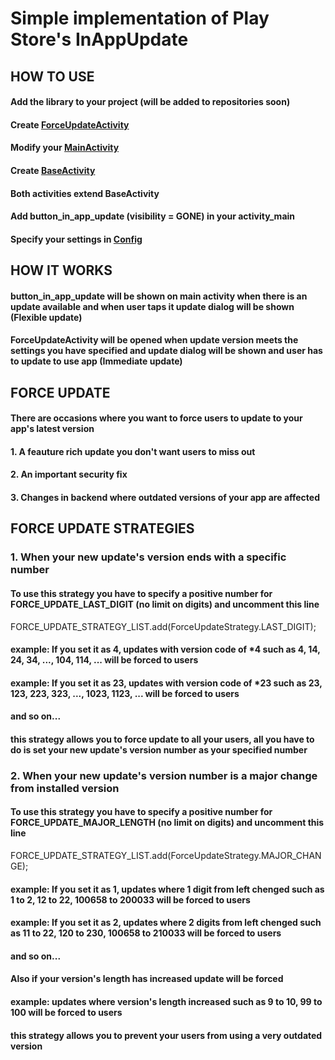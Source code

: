 # Simple implementation of Play Store's InAppUpdate

## HOW TO USE

   #### Add the library to your project (will be added to repositories soon)
   #### Create [ForceUpdateActivity](https://github.com/mohappsdev/InAppUpdate/blob/master/app/src/main/java/mohapps/iaudemo/activity/ForceUpdateActivity.java)
   #### Modify your [MainActivity](https://github.com/mohappsdev/InAppUpdate/blob/master/app/src/main/java/mohapps/iaudemo/activity/MainActivity.java)
   #### Create [BaseActivity](https://github.com/mohappsdev/InAppUpdate/blob/master/app/src/main/java/mohapps/iaudemo/activity/BaseActivity.java)
   #### Both activities extend BaseActivity
   #### Add button_in_app_update (visibility = GONE) in your activity_main
   #### Specify your settings in [Config](https://github.com/mohappsdev/InAppUpdate/blob/master/app/src/main/java/mohapps/iaudemo/config/Config.java)

## HOW IT WORKS
   #### button_in_app_update will be shown on main activity when there is an update available and when user taps it update dialog will be shown (Flexible update)
   #### ForceUpdateActivity will be opened when update version meets the settings you have specified and update dialog will be shown and user has to update to use app (Immediate update)
   

## FORCE UPDATE
   #### There are occasions where you want to force users to update to your app's latest version
   #### 1. A feauture rich update you don't want users to miss out
   #### 2. An important security fix
   #### 3. Changes in backend where outdated versions of your app are affected

## FORCE UPDATE STRATEGIES
   ### 1. When your new update's version ends with a specific number
   #### To use this strategy you have to specify a positive number for FORCE_UPDATE_LAST_DIGIT (no limit on digits) and uncomment this line
   FORCE_UPDATE_STRATEGY_LIST.add(ForceUpdateStrategy.LAST_DIGIT);
   #### example: If you set it as 4, updates with version code of *4 such as 4, 14, 24, 34, ..., 104, 114, ... will be forced to users
   #### example: If you set it as 23, updates with version code of *23 such as 23, 123, 223, 323, ..., 1023, 1123, ... will be forced to users
   #### and so on...
   #### this strategy allows you to force update to all your users, all you have to do is set your new update's version number as your specified number

   ### 2. When your new update's version number is a major change from installed version
   #### To use this strategy you have to specify a positive number for FORCE_UPDATE_MAJOR_LENGTH (no limit on digits) and uncomment this line
   FORCE_UPDATE_STRATEGY_LIST.add(ForceUpdateStrategy.MAJOR_CHANGE);
   #### example: If you set it as 1, updates where 1 digit from left chenged such as 1 to 2, 12 to 22, 100658 to 200033 will be forced to users
   #### example: If you set it as 2, updates where 2 digits from left chenged such as 11 to 22, 120 to 230, 100658 to 210033 will be forced to users
   #### and so on...
   #### Also if your version's length has increased update will be forced
   #### example: updates where version's length increased such as 9 to 10, 99 to 100 will be forced to users
   #### this strategy allows you to prevent your users from using a very outdated version

   
